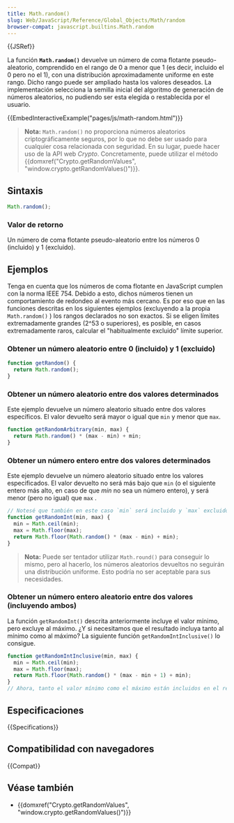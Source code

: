 ```yaml
---
title: Math.random()
slug: Web/JavaScript/Reference/Global_Objects/Math/random
browser-compat: javascript.builtins.Math.random
---
```


{{JSRef}}

La función **`Math.random()`** devuelve un número de coma flotante pseudo-aleatorio, comprendido en el rango de 0 a menor que 1 (es decir, incluido el 0 pero no el 1), con una distribución aproximadamente uniforme en este rango. Dicho rango puede ser ampliado hasta los valores deseados.
La implementación selecciona la semilla inicial del algoritmo de generación de números aleatorios, no pudiendo ser esta elegida o restablecida por el usuario.

{{EmbedInteractiveExample("pages/js/math-random.html")}}

> **Nota:** `Math.random()` no proporciona números aleatorios criptográficamente seguros, por lo que no debe ser usado para cualquier cosa relacionada con seguridad.
> En su lugar, puede hacer uso de la API web _Crypto_. Concretamente, puede utilizar el método {{domxref("Crypto.getRandomValues", "window.crypto.getRandomValues()")}}.

## Sintaxis

```js
Math.random();
```

### Valor de retorno

Un número de coma flotante pseudo-aleatorio entre los números 0 (incluido) y 1 (excluido).

## Ejemplos

Tenga en cuenta que los números de coma flotante en JavaScript cumplen con la norma IEEE 754. Debido a esto, dichos números tienen un comportamiento de redondeo al evento más cercano. Es por eso que en las funciones descritas en los siguientes ejemplos (excluyendo a la propia `Math.random()` ) los rangos declarados no son exactos. Si se eligen límites extremadamente grandes (2^53 o superiores), es posible, en casos extremadamente raros, calcular el "habitualmente excluido" límite superior.

### Obtener un número aleatorio entre 0 (incluido) y 1 (excluido)

```js
function getRandom() {
  return Math.random();
}
```

### Obtener un número aleatorio entre dos valores determinados

Este ejemplo devuelve un número aleatorio situado entre dos valores específicos. El valor devuelto será mayor o igual que `min` y menor que `max`.

```js
function getRandomArbitrary(min, max) {
  return Math.random() * (max - min) + min;
}
```

### Obtener un número entero entre dos valores determinados

Este ejemplo devuelve un número aleatorio situado entre los valores especificados. El valor devuelto no será más bajo que `min` (o el siguiente entero más alto, en caso de que _min_ no sea un número entero), y será menor (pero no igual) que `max` .

```js
// Notesé que también en este caso `min` será incluido y `max` excluido
function getRandomInt(min, max) {
  min = Math.ceil(min);
  max = Math.floor(max);
  return Math.floor(Math.random() * (max - min) + min);
}
```

> **Nota:** Puede ser tentador utilizar `Math.round()` para conseguir lo mismo, pero al hacerlo, los números aleatorios devueltos no seguirán una distribución uniforme. Esto podría no ser aceptable para sus necesidades.

### Obtener un número entero aleatorio entre dos valores (incluyendo ambos)

La función `getRandomInt()` descrita anteriormente incluye el valor mínimo, pero excluye al máximo. ¿Y si necesitamos que el resultado incluya tanto al mínimo como al máximo? La siguiente función `getRandomIntInclusive()` lo consigue.

```js
function getRandomIntInclusive(min, max) {
  min = Math.ceil(min);
  max = Math.floor(max);
  return Math.floor(Math.random() * (max - min + 1) + min);
}
// Ahora, tanto el valor mínimo como el máximo están incluidos en el resultado.
```

## Especificaciones

{{Specifications}}

## Compatibilidad con navegadores

{{Compat}}

## Véase también

- {{domxref("Crypto.getRandomValues", "window.crypto.getRandomValues()")}}
